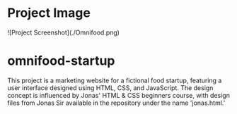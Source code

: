 <h1>Project Image</h1>
![Project Screenshot](./Omnifood.png)

# omnifood-startup

This project is a marketing website for a fictional food startup, featuring a user interface designed using HTML, CSS, and JavaScript. The design concept is influenced by Jonas' HTML &amp; CSS beginners course, with design files from Jonas Sir available in the repository under the name 'jonas.html.'
